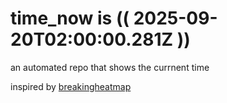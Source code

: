 # time_now is (( 2025-09-20T02:00:00.281Z ))

an automated repo that shows the currnent time

inspired by [breakingheatmap](https://github.com/breakingheatmap/breakingheatmap)